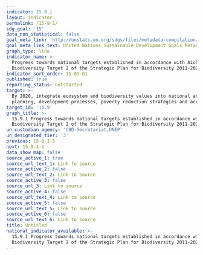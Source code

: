 ```yaml
---
indicator: 15.9.1
layout: indicator
permalink: /15-9-1/
sdg_goal: '15'
data_non_statistical: false
goal_meta_link: 'http://unstats.un.org/sdgs/files/metadata-compilation/Metadata-Goal-15.pdf'
goal_meta_link_text: United Nations Sustainable Development Goals Metadata (pdf 456kB)
graph_type: line
indicator_name: >-
  Progress towards national targets established in accordance with Aichi
  Biodiversity Target 2 of the Strategic Plan for Biodiversity 2011-2020
indicator_sort_order: 15-09-01
published: true
reporting_status: notstarted
target: >-
  By 2020, integrate ecosystem and biodiversity values into national and local
  planning, development processes, poverty reduction strategies and accounts
target_id: '15.9'
graph_title: >-
  15.9.1 Progress towards national targets established in accordance with Aichi
  Biodiversity Target 2 of the Strategic Plan for Biodiversity 2011-2020
un_custodian_agency: 'CBD-Secretariat,UNEP'
un_designated_tier: '3'
previous: 15-8-1-1
next: 15-9-1-1
data_show_map: false
source_active_1: true
source_url_text_1: Link to source
source_active_2: false
source_url_text_2: Link to Source
source_active_3: false
source_url_3: Link to source
source_active_4: false
source_url_text_4: Link to source
source_active_5: false
source_url_text_5: Link to source
source_active_6: false
source_url_text_6: Link to source
title: Untitled
national_indicator_available: >-
  15.9.1 Progress towards national targets established in accordance with Aichi
  Biodiversity Target 2 of the Strategic Plan for Biodiversity 2011-2020
---
```

